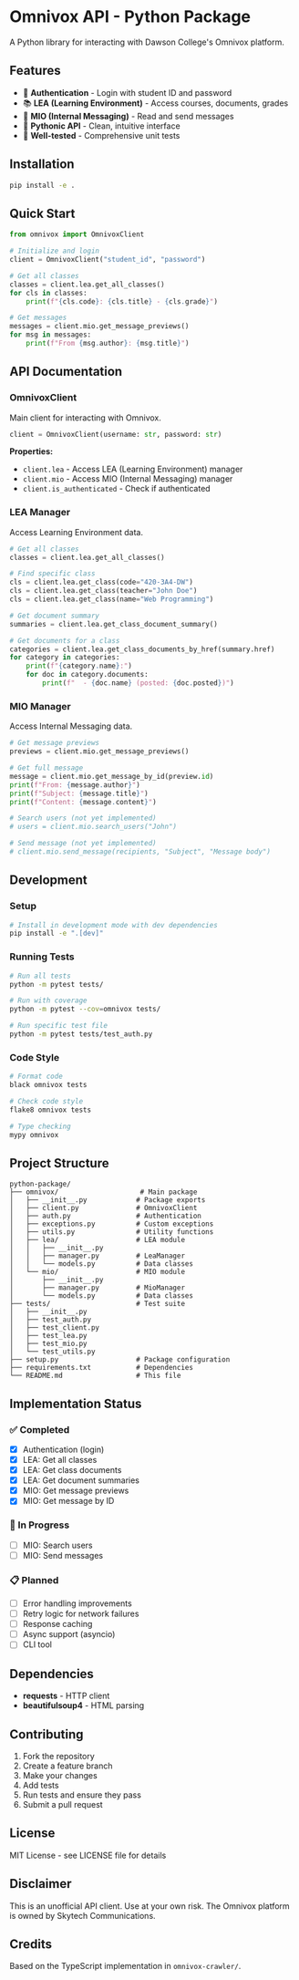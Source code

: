 # Omnivox API - Python Package

A Python library for interacting with Dawson College's Omnivox platform.

## Features

- 🔐 **Authentication** - Login with student ID and password
- 📚 **LEA (Learning Environment)** - Access courses, documents, grades
- 💬 **MIO (Internal Messaging)** - Read and send messages
- 🐍 **Pythonic API** - Clean, intuitive interface
- 🧪 **Well-tested** - Comprehensive unit tests

## Installation

```bash
pip install -e .
```

## Quick Start

```python
from omnivox import OmnivoxClient

# Initialize and login
client = OmnivoxClient("student_id", "password")

# Get all classes
classes = client.lea.get_all_classes()
for cls in classes:
    print(f"{cls.code}: {cls.title} - {cls.grade}")

# Get messages
messages = client.mio.get_message_previews()
for msg in messages:
    print(f"From {msg.author}: {msg.title}")
```

## API Documentation

### OmnivoxClient

Main client for interacting with Omnivox.

```python
client = OmnivoxClient(username: str, password: str)
```

**Properties:**
- `client.lea` - Access LEA (Learning Environment) manager
- `client.mio` - Access MIO (Internal Messaging) manager
- `client.is_authenticated` - Check if authenticated

### LEA Manager

Access Learning Environment data.

```python
# Get all classes
classes = client.lea.get_all_classes()

# Find specific class
cls = client.lea.get_class(code="420-3A4-DW")
cls = client.lea.get_class(teacher="John Doe")
cls = client.lea.get_class(name="Web Programming")

# Get document summary
summaries = client.lea.get_class_document_summary()

# Get documents for a class
categories = client.lea.get_class_documents_by_href(summary.href)
for category in categories:
    print(f"{category.name}:")
    for doc in category.documents:
        print(f"  - {doc.name} (posted: {doc.posted})")
```

### MIO Manager

Access Internal Messaging data.

```python
# Get message previews
previews = client.mio.get_message_previews()

# Get full message
message = client.mio.get_message_by_id(preview.id)
print(f"From: {message.author}")
print(f"Subject: {message.title}")
print(f"Content: {message.content}")

# Search users (not yet implemented)
# users = client.mio.search_users("John")

# Send message (not yet implemented)
# client.mio.send_message(recipients, "Subject", "Message body")
```

## Development

### Setup

```bash
# Install in development mode with dev dependencies
pip install -e ".[dev]"
```

### Running Tests

```bash
# Run all tests
python -m pytest tests/

# Run with coverage
python -m pytest --cov=omnivox tests/

# Run specific test file
python -m pytest tests/test_auth.py
```

### Code Style

```bash
# Format code
black omnivox tests

# Check code style
flake8 omnivox tests

# Type checking
mypy omnivox
```

## Project Structure

```
python-package/
├── omnivox/                    # Main package
│   ├── __init__.py            # Package exports
│   ├── client.py              # OmnivoxClient
│   ├── auth.py                # Authentication
│   ├── exceptions.py          # Custom exceptions
│   ├── utils.py               # Utility functions
│   ├── lea/                   # LEA module
│   │   ├── __init__.py
│   │   ├── manager.py         # LeaManager
│   │   └── models.py          # Data classes
│   └── mio/                   # MIO module
│       ├── __init__.py
│       ├── manager.py         # MioManager
│       └── models.py          # Data classes
├── tests/                     # Test suite
│   ├── __init__.py
│   ├── test_auth.py
│   ├── test_client.py
│   ├── test_lea.py
│   ├── test_mio.py
│   └── test_utils.py
├── setup.py                   # Package configuration
├── requirements.txt           # Dependencies
└── README.md                  # This file
```

## Implementation Status

### ✅ Completed
- [x] Authentication (login)
- [x] LEA: Get all classes
- [x] LEA: Get class documents
- [x] LEA: Get document summaries
- [x] MIO: Get message previews
- [x] MIO: Get message by ID

### 🚧 In Progress
- [ ] MIO: Search users
- [ ] MIO: Send messages

### 📋 Planned
- [ ] Error handling improvements
- [ ] Retry logic for network failures
- [ ] Response caching
- [ ] Async support (asyncio)
- [ ] CLI tool

## Dependencies

- **requests** - HTTP client
- **beautifulsoup4** - HTML parsing

## Contributing

1. Fork the repository
2. Create a feature branch
3. Make your changes
4. Add tests
5. Run tests and ensure they pass
6. Submit a pull request

## License

MIT License - see LICENSE file for details

## Disclaimer

This is an unofficial API client. Use at your own risk. The Omnivox platform is owned by Skytech Communications.

## Credits

Based on the TypeScript implementation in `omnivox-crawler/`.
